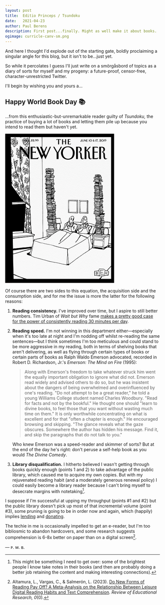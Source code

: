 ```yaml
---
layout: post
title:	Editio Princeps / Tsundoku
date:	2021-04-23
author:	Paul Berens
description: First post...finally. Might as well make it about books.
ogimage: curricle-canv-sm.png
---
```

And here I thought I'd explode out of the starting gate, boldly proclaiming a singular angle for this blog, but it isn't to be...just yet.

So while it percolates I guess I'll just write on a smörgåsbord of topics as a diary of sorts for myself and my progeny: a future-proof, censor-free, character-unrestricted Twitter.

I'll begin by wishing you and yours a...

## Happy World Book Day 📚

...from this enthusiastic-but-unremarkable reader guilty of *Tsundoku,* the practice of buying a lot of books and letting them pile up because you intend to read them but haven't yet.

![New Yorker Tsundoku](/assets/og/tsundoku.png "Bedtime Stories, by Bruce Eric Kaplan")

Of course there are two sides to this equation, the acquisition side and the consumption side, and for me the issue is more the latter for the following reasons:

1. **Reading consistency.** I've improved over time, but I aspire to still better numbers. Tim Urban of *Wait but Why* fame <a href="https://twitter.com/maxjoseph/status/1121086199983157250" target="_blank">makes a pretty good case for the power of consistently reading 30 minutes per day</a>.

2. **Reading speed.** I'm not winning in this department either—especially when it's too late at night and I'm nodding off whilst re-reading the same sentences—but I think sometimes I'm too meticulous and could stand to be more aggressive in my reading, both in terms of shelving books that aren't delivering, as well as flying through certain types of books or certain parts of books as Ralph Waldo Emerson advocated, recorded in Robert D. Richardson, Jr.'s *Emerson: The Mind on Fire* (1995):

	> Along with Emerson's freedom to take whatever struck him went the equally important obligation to ignore what did not. Emerson read widely and advised others to do so, but he was insistent about the dangers of being overwhelmed and overinfluenced by one's reading. "Do not attempt to be a great reader," he told a young Williams College student named Charles Woodbury. "Read for facts and not by the bookful." He thought one should "learn to divine books, to feel those that you want without wasting much time on them." It is only worthwhile concentrating on what is excellent and for that "often a chapter is enough." He encouraged browsing and skipping. "The glance reveals what the gaze obscures. Somewhere the author has hidden his message. Find it, and skip the paragraphs that do not talk to you."

	Who knew Emerson was a speed-reader and skimmer of sorts? But at the end of the day he's right: don't peruse a self-help book as you would *The Divine Comedy*.

3. **Library disqualification.** I hitherto believed I wasn't getting through books quickly enough (points 1 and 2) to take advantage of the public library, which caused me to acquire my own copies. But with my rejuvenated reading habit (and a moderately generous renewal policy) I could easily become a library reader because I can't bring myself to desecrate margins with notetaking[^1].

[^1]: This might be something I need to get over: some of the brightest people I know take notes in their books (and then are probably doing a better job retaining the content and making interesting connections).

I suppose if I'm successful at upping my throughput (points #1 and #2) but the public library doesn't pick up most of that incremental volume (point #3), some pruning is going to be in order now and again, which (happily) implies [lending](https://electricliterature.com/what-are-the-rules-for-lending-your-books-to-friends/) and [donating](https://littlefreelibrary.org).

The techie in me is occasionally impelled to get an e-reader, but I'm too bibliosmic to abandon hardcovers, and some research suggests comprehension is 6-8x better on paper than on a digital screen[^2].

[^2]: Altamura, L., Vargas, C., & Salmerón, L. (2023). [Do New Forms of Reading Pay Off? A Meta-Analysis on the Relationship Between Leisure Digital Reading Habits and Text Comprehension](https://doi.org/10.3102/00346543231216463). *Review of Educational Research, 0*(0).

— ᴘ. ᴍ. ʙ.